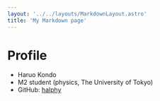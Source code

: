 ```yaml
---
layout: '../../layouts/MarkdownLayout.astro'
title: 'My Markdown page'
---
```

# Profile
- Haruo Kondo
- M2 student (physics, The University of Tokyo)
- GitHub: [halphy](https://github.com/halphy)
